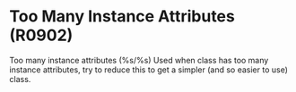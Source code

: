 # Too Many Instance Attributes (R0902)

Too many instance attributes (%s/%s) Used when class has too many
instance attributes, try to reduce this to get a simpler (and so easier
to use) class.
